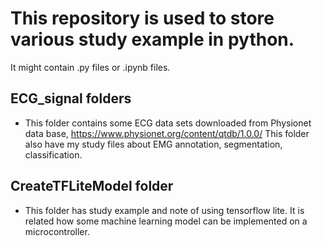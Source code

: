 # This repository is used to store various study example in python. 

It might contain .py files or .ipynb files. 

## ECG_signal folders
* This folder contains some ECG data sets downloaded from Physionet data base, https://www.physionet.org/content/qtdb/1.0.0/
  This folder also have my study files about EMG annotation, segmentation, classification. 
 
## CreateTFLiteModel folder
* This folder has study example and note of using tensorflow lite. It is related how some machine learning model can be implemented on a microcontroller. 
 
 
